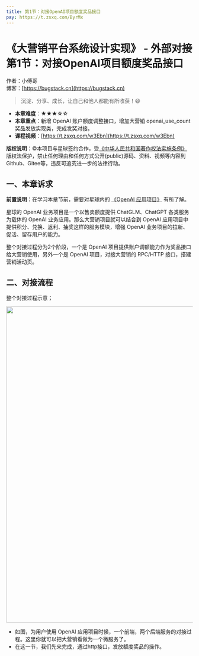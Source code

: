 ```yaml
---
title: 第1节：对接OpenAI项目额度奖品接口
pay: https://t.zsxq.com/ByrMx
---
```


# 《大营销平台系统设计实现》 - 外部对接 第1节：对接OpenAI项目额度奖品接口

作者：小傅哥
<br/>博客：[https://bugstack.cn](https://bugstack.cn)

>沉淀、分享、成长，让自己和他人都能有所收获！😄

- **本章难度**：★★★☆☆
- **本章重点**：新增 OpenAI 账户额度调整接口，增加大营销 openai_use_count 奖品发放实现类，完成发奖对接。
- **课程视频**：[https://t.zsxq.com/w3Ebn](https://t.zsxq.com/w3Ebn)

**版权说明**：©本项目与星球签约合作，受[《中华人民共和国著作权法实施条例》](http://www.gov.cn/zhengce/2020-12/26/content_5573623.htm) 版权法保护，禁止任何理由和任何方式公开(public)源码、资料、视频等内容到Github、Gitee等，违反可追究进一步的法律行动。

## 一、本章诉求

**前置说明**：在学习本章节前，需要对星球内的 [《OpenAI 应用项目》](https://t.zsxq.com/19aSkDvYB) 有所了解。

星球的 OpenAI 业务项目是一个以售卖额度提供 ChatGLM、ChatGPT 各类服务为载体的 OpenAI 业务应用。那么大营销项目就可以结合到 OpenAI 应用项目中提供积分、兑换、返利、抽奖这样的服务模块，增强 OpenAI 业务项目的拉新、促活、留存用户的能力。

整个对接过程分为2个阶段，一个是 OpenAI 项目提供账户调额能力作为奖品接口给大营销使用，另外一个是 OpenAI 项目，对接大营销的 RPC/HTTP 接口，搭建营销活动页。

## 二、对接流程

整个对接过程示意；

<div align="center">
    <img src="https://bugstack.cn/images/article/project/big-market/big-market-50-01.png" width="850px">
</div>

- 如图，为用户使用 OpenAI 应用项目时候，一个前端，两个后端服务的对接过程。这里你就可以把大营销看做为一个微服务了。
- 在这一节，我们先来完成，通过http接口，发放额度奖品的操作。

